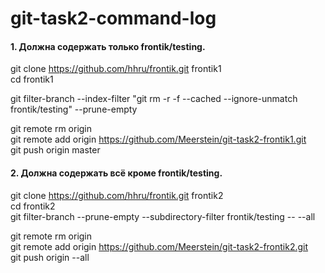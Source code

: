 git-task2-command-log
=====================

#### 1. Должна содержать только frontik/testing.
git clone  https://github.com/hhru/frontik.git frontik1  
cd frontik1

git filter-branch --index-filter "git rm -r -f --cached --ignore-unmatch frontik/testing" --prune-empty
 
git remote rm origin  
git remote add origin https://github.com/Meerstein/git-task2-frontik1.git  
git push origin master


#### 2. Должна содержать всё кроме frontik/testing.

git clone  https://github.com/hhru/frontik.git frontik2  
cd frontik2  
git filter-branch --prune-empty --subdirectory-filter frontik/testing -- --all

git remote rm origin  
git remote add origin https://github.com/Meerstein/git-task2-frontik2.git  
git push origin --all
